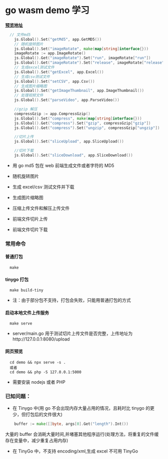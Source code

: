 # go wasm demo 学习

**[预览地址](https://mrooze-zeng.github.io/go-wasm-demo/demo/)**

```go
  // 文件md5
	js.Global().Set("getMd5", app.GetMD5())
	// 随机旋转图片
	js.Global().Set("imageRotate", make(map[string]interface{}))
	imageRotate := app.ImageRotate()
	js.Global().Get("imageRotate").Set("run", imageRotate["run"])
	js.Global().Get("imageRotate").Set("release", imageRotate["release"])
	// 生成excel测试文件
	js.Global().Set("getExcel", app.Excel())
	// 生成csv测试文件
	js.Global().Set("setCSV", app.Csv())
	// 生成图片缩略图
	js.Global().Set("getImageThumbnail", app.ImageThumbnail())
	// 处理视频文件
	js.Global().Set("parseVideo", app.ParseVideo())

	//gzip 解压
	compressGzip := app.CompressGzip()
	js.Global().Set("compress", make(map[string]interface{}))
	js.Global().Get("compress").Set("gzip", compressGzip["gzip"])
	js.Global().Get("compress").Set("ungzip", compressGzip["ungzip"])

	//切片上传
	js.Global().Set("sliceUpload", app.SliceUpload())

    //切片下载
	js.Global().Set("sliceDownload", app.SliceDownload())

```

- 用 go md5 包在 web 前端生成文件或者字符的 MD5

- 随机旋转图片
- 生成 excel/csv 测试文件并下载
- 生成图片缩略图
- 压缩上传文件和解压上传文件
- 前端文件切片上传
- 前端文件切片下载

### 常用命令

#### 普通打包

```shell
  make
```

#### tinygo 打包

```shell
  make build-tiny
```

- 注：由于部分包不支持，打包会失败，只能用普通打包的方式

#### 启动本地文件上传服务

```shell
  make serve
```

- server/main.go
  用于测试切片上传文件是否完整，上传地址为http://127.0.0.1:8080/upload

#### 网页预览

```shell
  cd demo && npx serve -s .
  或者
  cd demo && php -S 127.0.0.1:5000
```

- 需要安装 nodejs 或者 PHP

### 已知问题：

- 在 Tinygo 中(用 go 不会出现内存大量占用的情况，且耗时比 tinygo 的更少，但打包后的文件很大)

```go
	buffer := make([]byte, args[0].Get("length").Int())
```

大量的 buffer 会消耗大量时间,并堵塞其他程序运行(处理方法，将重复的文件缓存在变量中，减少重复占用内存)

- 在 TinyGo 中，不支持 encoding/xml,生成 excel 不可用 TinyGo
